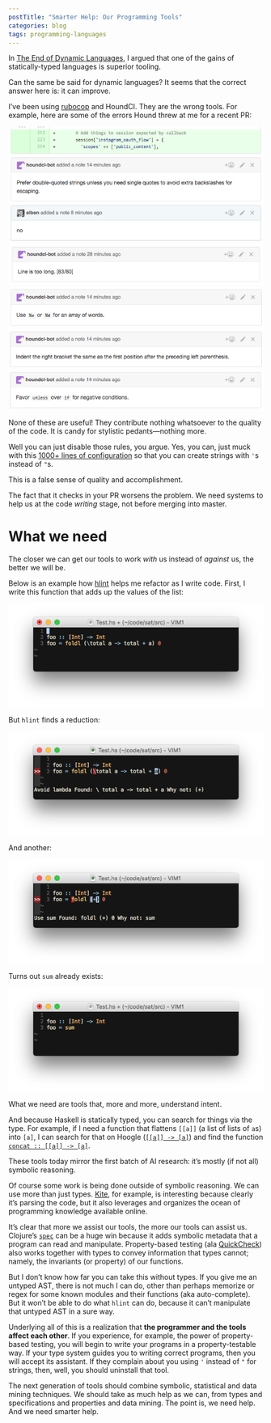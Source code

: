 ```yaml
---
postTitle: "Smarter Help: Our Programming Tools"
categories: blog
tags: programming-languages
---
```


In [The End of Dynamic Languages](http://elbenshira.com/blog/the-end-of-dynamic-languages/), I argued that one of the gains of statically-typed languages is superior tooling.

Can the same be said for dynamic languages? It seems that the correct answer here is: it can improve.

I’ve been using [rubocop](https://github.com/bbatsov/rubocop) and HoundCI. They are the wrong tools. For example, here are some of the errors Hound threw at me for a recent PR:

<img src="/images/smarter-help/hound-useless-0.png" title="Hound">

<img src="/images/smarter-help/hound-useless-1.png" title="Hound">

<img src="/images/smarter-help/hound-useless-2.png" title="Hound">

<img src="/images/smarter-help/hound-useless-3.png" title="Hound">

<img src="/images/smarter-help/hound-useless-4.png" title="Hound">

None of these are useful! They contribute nothing whatsoever to the quality of the code. It is candy for stylistic pedants—nothing more.

Well you can just disable those rules, you argue. Yes, you can, just muck with this [1000+ lines of configuration](https://github.com/bbatsov/rubocop/blob/master/config/default.yml) so that you can create strings with `'`s instead of `"`s.

This is a false sense of quality and accomplishment.

The fact that it checks in your PR worsens the problem. We need systems to help us at the code *writing* stage, not before merging into master.

# What we need

The closer we can get our tools to work *with* us instead of *against* us, the better we will be.

Below is an example how [hlint](https://hackage.haskell.org/package/hlint) helps me refactor as I write code. First, I write this function that adds up the values of the list:

<img src="/images/smarter-help/haskell-1.png" title="Haskell">

But `hlint` finds a reduction:

<img src="/images/smarter-help/haskell-2.png" title="Haskell">

And another:

<img src="/images/smarter-help/haskell-3.png" title="Haskell">

Turns out `sum` already exists:

<img src="/images/smarter-help/haskell-4.png" title="Haskell">

What we need are tools that, more and more, understand intent.

And because Haskell is statically typed, you can search for things via the type. For example, if I need a function that flattens `[[a]]` (a list of lists of `a`s) into `[a]`, I can search for that on Hoogle ([`[[a]] -> [a]`](https://www.haskell.org/hoogle/?hoogle=%5B%5Ba%5D%5D%20-%3E%20%5Ba%5D)) and find the function [`concat :: [[a]] -> [a]`](http://hackage.haskell.org/package/base-4.9.0.0/docs/Prelude.html#v:concat).

These tools today mirror the first batch of AI research: it’s mostly (if not all) symbolic reasoning.

Of course some work is being done outside of symbolic reasoning.  We can use more than just types. [Kite](https://kite.com/), for example, is interesting because clearly it’s parsing the code, but it also leverages and organizes the ocean of programming knowledge available online.

It’s clear that more we assist our tools, the more our tools can assist us. Clojure’s [`spec`](https://clojure.org/about/spec) can be a huge win because it adds symbolic metadata that a program can read and manipulate. Property-based testing (ala [QuickCheck](https://www.youtube.com/watch?v=zi0rHwfiX1Q)) also works together with types to convey information that types cannot; namely, the invariants (or property) of our functions.

But I don’t know how far you can take this without types. If you give me an untyped AST, there is not much I can do, other than perhaps memorize or regex for some known modules and their functions (aka auto-complete). But it won’t be able to do what `hlint` can do, because it can’t manipulate that untyped AST in a sure way.

Underlying all of this is a realization that **the programmer and the tools affect each other**. If you experience, for example, the power of property-based testing, you will begin to write your programs in a property-testable way. If your type system guides you to writing correct programs, then you will accept its assistant. If they complain about you using `'` instead of `"` for strings, then, well, you should uninstall that tool.

The next generation of tools should combine symbolic, statistical and data mining techniques. We should take as much help as we can, from types and specifications and properties and data mining. The point is, we need help. And we need smarter help. 
